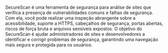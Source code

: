 SecureScan é uma ferramenta de segurança para análise de sites que verifica a presença de vulnerabilidades comuns e falhas de segurança. Com ela, você pode realizar uma inspeção abrangente sobre a acessibilidade, suporte a HTTPS, cabeçalhos de segurança, portas abertas, riscos de força bruta e arquivos sensíveis expostos. O objetivo do SecureScan é ajudar administradores de sites e desenvolvedores a identificar e corrigir problemas de segurança, garantindo uma navegação mais segura e protegida para os usuários.
